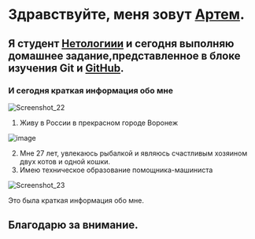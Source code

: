 # Здравствуйте, меня зовут [Артем](https://vk.com/artemkirilov).

## Я студент [Нетологиии](https://netology.ru/) и сегодня выполняю домашнее задание,представленное в блоке изучения Git и [GitHub](https://github.com/).

### И сегодня краткая информация обо мне 


![Screenshot_22](https://user-images.githubusercontent.com/118146281/223281847-a2ee9fdc-1301-4dc6-9a7f-64804a0d2b33.png)


1. Живу в России в прекрасном городе Воронеж 

![image](https://user-images.githubusercontent.com/118146281/223282084-3cf45ce1-694c-4f87-afac-d2686288002a.png)

2. Мне 27 лет, увлекаюсь рыбалкой и являюсь счастливым хозяином двух котов и одной кошки.
3. Имею техническое образование помощника-машиниста 

![Screenshot_23](https://user-images.githubusercontent.com/118146281/223282318-5596e01e-8c54-48d4-b636-d54dbd3e391c.png)

Это была краткая информация обо мне.
## Благодарю за внимание.
